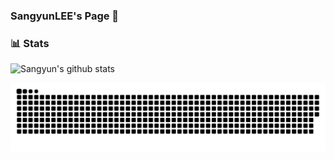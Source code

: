 ### SangyunLEE's Page 👋

### 📊 Stats

![Sangyun's github stats](https://github-readme-stats.vercel.app/api?username=syndersonLEE&show_icons=true)

![](https://raw.githubusercontent.com/syndersonLEE/syndersonLEE/output/github-contribution-grid-snake.svg)

<!--
**syndersonLEE/syndersonLEE** is a ✨ _special_ ✨ repository because its `README.md` (this file) appears on your GitHub profile.


Here are some ideas to get you started:

- 🔭 I’m currently working on ...
- 🌱 I’m currently learning ...
- 👯 I’m looking to collaborate on ...
- 🤔 I’m looking for help with ...
- 💬 Ask me about ...
- 📫 How to reach me: ...
- 😄 Pronouns: ...
- ⚡ Fun fact: ...
-->
